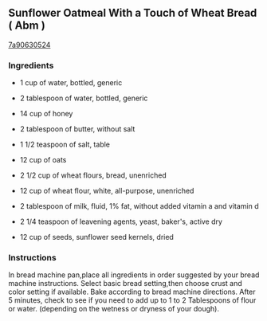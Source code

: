 ## Sunflower Oatmeal With a Touch of Wheat Bread ( Abm )

[7a90630524](http://www.food.com/recipe/sunflower-oatmeal-with-a-touch-of-wheat-bread-abm-452860)

### Ingredients

 - 1 cup of water, bottled, generic

 - 2 tablespoon of water, bottled, generic

 - 14 cup of honey

 - 2 tablespoon of butter, without salt

 - 1 1/2 teaspoon of salt, table

 - 12 cup of oats

 - 2 1/2 cup of wheat flours, bread, unenriched

 - 12 cup of wheat flour, white, all-purpose, unenriched

 - 2 tablespoon of milk, fluid, 1% fat, without added vitamin a and vitamin d

 - 2 1/4 teaspoon of leavening agents, yeast, baker's, active dry

 - 12 cup of seeds, sunflower seed kernels, dried

### Instructions

In bread machine pan,place all ingredients in order suggested by your bread machine instructions. Select basic bread setting,then choose crust and color setting if available. Bake according to bread machine directions. After 5 minutes, check to see if you need to add up to 1 to 2 Tablespoons of flour or water. (depending on the wetness or dryness of your dough).